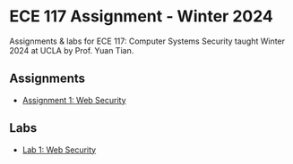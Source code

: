 # ECE 117 Assignment - Winter 2024

Assignments & labs for ECE 117: Computer Systems Security taught Winter 2024 at UCLA by Prof. Yuan Tian.

## Assignments
- [Assignment 1: Web Security](./assignment-1/README.md)

## Labs
- [Lab 1: Web Security](./lab-1/README.md)